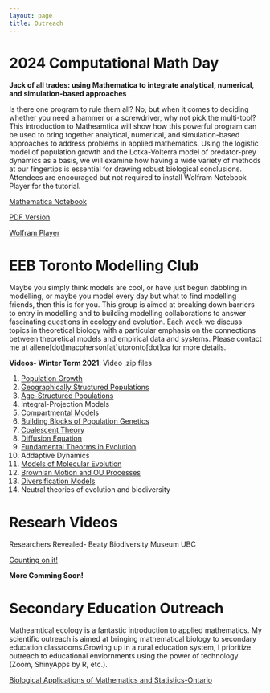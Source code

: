 ```yaml
---
layout: page
title: Outreach
---
```


# 2024 Computational Math Day

**Jack of all trades: using Mathematica to integrate analytical, numerical, and simulation-based approaches**

Is there one program to rule them all? No, but when it comes to deciding whether you need a hammer or a screwdriver, why not pick the multi-tool? This introduction to Matheamtica will show how this powerful program can be used to bring together analytical, numerical, and simulation-based approaches to address problems in applied mathematics. Using the logistic model of population growth and the Lotka-Volterra model of predator-prey dynamics as a basis, we will examine how having a wide variety of methods at our fingertips is essential for drawing robust biological conclusions. Attendees are encouraged but not required to install Wolfram Notebook Player for the tutorial.

[Mathematica Notebook](ComputationalDay_5_2.nb)

[PDF Version](ComputationalDay_5_2.pdf)

[Wolfram Player](https://www.wolfram.com/player/)

# EEB Toronto Modelling Club

Maybe you simply think models are cool, or have just begun dabbling in modelling, or maybe you model every day but what to find modelling friends, then this is for you.  This group is aimed at breaking down barriers to entry in modelling and to building modelling collaborations to answer fascinating questions in ecology and evolution. Each week we discuss topics in theoretical biology with a particular emphasis on the connections between theoretical models and empirical data and systems. Please contact me at ailene[dot]macpherson[at]utoronto[dot]ca for more details.

**Videos- Winter Term 2021**: Video .zip files
1. [Population Growth](https://drive.google.com/file/d/1k8MaIrWoF7do0qMbTAp52xlgkfI81gZu/view?usp=sharing)
2. [Geographically Structured Populations](https://drive.google.com/file/d/1Sp_3jl6mmSTZKZPWgG47lFC1cwgwWl9C/view?usp=sharing)
3. [Age-Structured Populations](https://drive.google.com/file/d/1a0QmLt9mZjIXYREyslD4jPgucjBVfMkO/view?usp=sharing)
4. Integral-Projection Models
5. [Compartmental Models](https://drive.google.com/file/d/1a0QmLt9mZjIXYREyslD4jPgucjBVfMkO/view?usp=sharing)
6. [Building Blocks of Population Genetics](https://drive.google.com/file/d/1YhDoVGaCgYJa09OsnMXkiwdVOZpK08hk/view?usp=sharing)
7. [Coalescent Theory](https://drive.google.com/file/d/1rdENoVDdra08SbPD9jkxSpj6tNE4ggP0/view?usp=sharing)
8. [Diffusion Equation](https://drive.google.com/file/d/1FLP0giyiSBDgvLpkJDNj_LJDr1E2QgGZ/view?usp=sharing)
9. [Fundamental Theorms in Evolution](https://drive.google.com/file/d/1Z07wEeFWYwJJKMOz4brKWd84_U4EY4BQ/view?usp=sharing)
10. Addaptive Dynamics
11. [Models of Molecular Evolution](https://drive.google.com/file/d/1oSXASAwHE8S2YUjun_uRU5B3779pRecr/view?usp=sharing)
12. [Brownian Motion and OU Processes](https://drive.google.com/file/d/1oSXASAwHE8S2YUjun_uRU5B3779pRecr/view?usp=sharing)
13. [Diversification Models](https://drive.google.com/file/d/1NDU9gC4idsuyZtSBkicunt5z12Srnwdv/view?usp=sharing)
14. Neutral theories of evolution and biodiversity

# Researh Videos

Researchers Revealed- Beaty Biodiversity Museum UBC

[Counting on it!](https://beatymuseum.ubc.ca/2019/08/27/counting-on-it/)


**More Comming Soon!**

# Secondary Education Outreach

Matheamtical ecology is a fantastic introduction to applied mathematics.  My scientific outreach is aimed at bringing mathematical biology to secondary education classrooms.Growing up in a rural education system, I prioritize outreach to educational enviornments using the power of technology (Zoom, ShinyApps by R, etc.).

[Biological Applications of Mathematics and Statistics-Ontario](https://github.com/amacp/amacp.github.io/blob/master/Outreach_Flyer_03_21.pdf)

